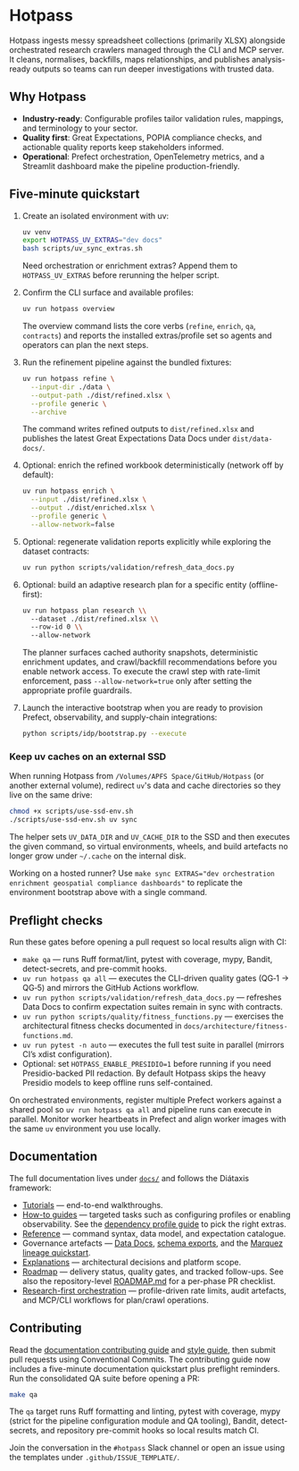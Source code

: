 # Hotpass

Hotpass ingests messy spreadsheet collections (primarily XLSX) alongside orchestrated research crawlers managed through the CLI and MCP server. It cleans, normalises, backfills, maps relationships, and publishes analysis-ready outputs so teams can run deeper investigations with trusted data.

## Why Hotpass

- **Industry-ready**: Configurable profiles tailor validation rules, mappings, and terminology to your sector.
- **Quality first**: Great Expectations, POPIA compliance checks, and actionable quality reports keep stakeholders informed.
- **Operational**: Prefect orchestration, OpenTelemetry metrics, and a Streamlit dashboard make the pipeline production-friendly.

## Five-minute quickstart

1. Create an isolated environment with uv:

   ```bash
   uv venv
   export HOTPASS_UV_EXTRAS="dev docs"
   bash scripts/uv_sync_extras.sh
   ```

    Need orchestration or enrichment extras? Append them to
    `HOTPASS_UV_EXTRAS` before rerunning the helper script.

2. Confirm the CLI surface and available profiles:

   ```bash
   uv run hotpass overview
   ```

   The overview command lists the core verbs (`refine`, `enrich`, `qa`, `contracts`) and reports the
   installed extras/profile set so agents and operators can plan the next steps.

3. Run the refinement pipeline against the bundled fixtures:

   ```bash
   uv run hotpass refine \
     --input-dir ./data \
     --output-path ./dist/refined.xlsx \
     --profile generic \
     --archive
   ```

   The command writes refined outputs to `dist/refined.xlsx` and publishes the
   latest Great Expectations Data Docs under `dist/data-docs/`.

4. Optional: enrich the refined workbook deterministically (network off by default):

   ```bash
   uv run hotpass enrich \
     --input ./dist/refined.xlsx \
     --output ./dist/enriched.xlsx \
     --profile generic \
     --allow-network=false
   ```

5. Optional: regenerate validation reports explicitly while exploring the
   dataset contracts:

   ```bash
   uv run python scripts/validation/refresh_data_docs.py
   ```

6. Optional: build an adaptive research plan for a specific entity (offline-first):

   ```bash
   uv run hotpass plan research \\
     --dataset ./dist/refined.xlsx \\
     --row-id 0 \\
     --allow-network
   ```

   The planner surfaces cached authority snapshots, deterministic enrichment updates, and
   crawl/backfill recommendations before you enable network access. To execute the
   crawl step with rate-limit enforcement, pass `--allow-network=true` only after
   setting the appropriate profile guardrails.

7. Launch the interactive bootstrap when you are ready to provision Prefect,
   observability, and supply-chain integrations:

   ```bash
   python scripts/idp/bootstrap.py --execute
   ```

### Keep uv caches on an external SSD

When running Hotpass from `/Volumes/APFS Space/GitHub/Hotpass` (or another external
volume), redirect `uv`'s data and cache directories so they live on the same drive:

```bash
chmod +x scripts/use-ssd-env.sh
./scripts/use-ssd-env.sh uv sync
```

The helper sets `UV_DATA_DIR` and `UV_CACHE_DIR` to the SSD and then executes the
given command, so virtual environments, wheels, and build artefacts no longer grow
under `~/.cache` on the internal disk.

Working on a hosted runner? Use `make sync EXTRAS="dev orchestration enrichment geospatial compliance dashboards"`
to replicate the environment bootstrap above with a single command.

## Preflight checks

Run these gates before opening a pull request so local results align with CI:

- `make qa` — runs Ruff format/lint, pytest with coverage, mypy, Bandit,
  detect-secrets, and pre-commit hooks.
- `uv run hotpass qa all` — executes the CLI-driven quality gates (QG‑1 → QG‑5)
  and mirrors the GitHub Actions workflow.
- `uv run python scripts/validation/refresh_data_docs.py` — refreshes Data Docs
  to confirm expectation suites remain in sync with contracts.
- `uv run python scripts/quality/fitness_functions.py` — exercises the
  architectural fitness checks documented in `docs/architecture/fitness-functions.md`.
- `uv run pytest -n auto` — executes the full test suite in parallel (mirrors CI’s xdist configuration).
- Optional: set `HOTPASS_ENABLE_PRESIDIO=1` before running if you need Presidio-backed
  PII redaction. By default Hotpass skips the heavy Presidio models to keep offline
  runs self-contained.

On orchestrated environments, register multiple Prefect workers against a shared pool so
`uv run hotpass qa all` and pipeline runs can execute in parallel. Monitor worker heartbeats
in Prefect and align worker images with the same `uv` environment you use locally.

## Documentation

The full documentation lives under [`docs/`](docs/index.md) and follows the Diátaxis framework:

- [Tutorials](docs/tutorials/quickstart.md) — end-to-end walkthroughs.
- [How-to guides](docs/how-to-guides/configure-pipeline.md) — targeted tasks such as configuring profiles or enabling observability. See the [dependency profile guide](docs/how-to-guides/dependency-profiles.md) to pick the right extras.
- [Reference](docs/reference/cli.md) — command syntax, data model, and expectation catalogue.
- Governance artefacts — [Data Docs](docs/reference/data-docs.md),
  [schema exports](docs/reference/schema-exports.md), and the
  [Marquez lineage quickstart](docs/observability/marquez.md).
- [Explanations](docs/explanations/architecture.md) — architectural decisions and platform scope.
- [Roadmap](docs/roadmap.md) — delivery status, quality gates, and tracked follow-ups. See also the
  repository-level [ROADMAP.md](ROADMAP.md) for a per-phase PR checklist.
- [Research-first orchestration](docs/reference/profiles.md#provider-guardrails) — profile-driven rate limits, audit artefacts, and MCP/CLI workflows for plan/crawl operations.

## Contributing

Read the [documentation contributing guide](docs/CONTRIBUTING.md) and [style guide](docs/style.md), then submit pull requests using Conventional Commits. The contributing guide now includes a five-minute documentation quickstart plus preflight reminders. Run the consolidated QA suite before opening a PR:

```bash
make qa
```

The `qa` target runs Ruff formatting and linting, pytest with coverage, mypy (strict for the pipeline configuration module and QA tooling), Bandit, detect-secrets, and repository pre-commit hooks so local results match CI.

Join the conversation in the `#hotpass` Slack channel or open an issue using the templates under `.github/ISSUE_TEMPLATE/`.
